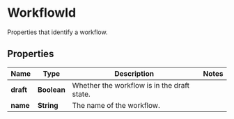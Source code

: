 

# WorkflowId

Properties that identify a workflow.

## Properties

| Name | Type | Description | Notes |
|------------ | ------------- | ------------- | -------------|
|**draft** | **Boolean** | Whether the workflow is in the draft state. |  |
|**name** | **String** | The name of the workflow. |  |



